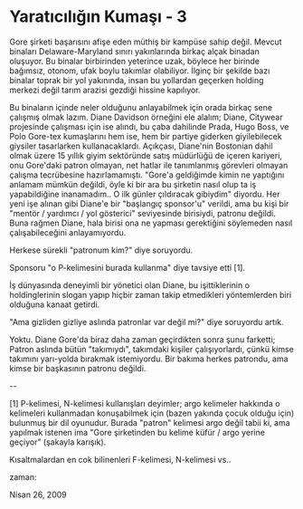 # Yaratıcılığın Kumaşı - 3

Gore şirketi başarısını afişe eden müthiş bir kampüse sahip değil. Mevcut binaları Delaware-Maryland sınırı yakınlarında birkaç alçak binadan oluşuyor. Bu binalar birbirinden yeterince uzak, böylece her birinde bağımsız, otonom, ufak boylu takımlar olabiliyor. İlginç bir şekilde bazı binalar toprak bir yol yakınında, insan bu yollardan geçerken holding merkezi değil tarım arazisi gezdiği hissine kapılıyor.


Bu binaların içinde neler olduğunu anlayabilmek için orada birkaç sene çalışmış olmak lazım. Diane Davidson örneğini ele alalım; Diane, Citywear projesinde çalışması için ise alındı, bu çaba dahilinde Prada, Hugo Boss, ve Polo Gore-tex kumaşlarını hem ise, hem bir partiye giderken giyilebilecek giysiler tasarlarken kullanacaklardı. Açıkçası, Diane'nin Bostonian dahil olmak üzere 15 yıllık giyim sektöründe satış müdürlüğü de içeren kariyeri, onu Gore'daki patron olmayan, net hatlar ile tanımlanmış görevleri olmayan çalışma tecrübesine hazırlamamıştı. "Gore'a geldiğimde kimin ne yaptığını anlamam mümkün değildi, öyle ki bir ara bu şirketin nasıl olup ta iş yapabildiğine inanamadım.. O ilk günler çıldıracak gibiydim" diyordu. Her yeni işe alınan gibi Diane'e bir "başlangıç sponsor'u" verildi, ama bu kişi bir "mentör / yardımcı / yol gösterici" seviyesinde birisiydi, patronu değildi. Buna rağmen Diane, hala birisi ona ne yapması gerektiğini söylemeden nasıl çalışabileceğini anlayamıyordu.


Herkese sürekli "patronum kim?" diye soruyordu.


Sponsoru "o P-kelimesini burada kullanma" diye tavsiye etti [1].


İş dünyasında deneyimli bir yönetici olan Diane, bu işittiklerinin o holdinglerinin slogan yapıp hiçbir zaman takip etmedikleri yöntemlerden biri olduğuna kanaat getirdi.


"Ama gizliden gizliye aslında patronlar var değil mi?" diye soruyordu artık.


Yoktu. Diane Gore'da biraz daha zaman geçirdikten sonra şunu farketti; Patron aslında bütün "takımıydı", takımdaki kişiler çalışıyorlardı, çünkü kimse takımını yarı-yolda bırakmak istemiyordu. Bir bakıma herkes patrondu, ama kimse bir başkasının patronu değildi.


--


[1] P-kelimesi, N-kelimesi kullanışları deyimler; argo kelimeler hakkında o kelimeleri kullanmadan konuşabilmek için (bazen yakında çocuk olduğu için) bulunmuş bir dil oyunudur. Burada "patron" kelimesi argo değil tabii ki, ama yapılmak istenen ima "Gore şirketinden bu kelime küfür / argo yerine geçiyor" (şakayla karışık).


Kısaltmalardan en cok bilinenleri F-kelimesi, N-kelimesi vs..







zaman:

Nisan 26, 2009










